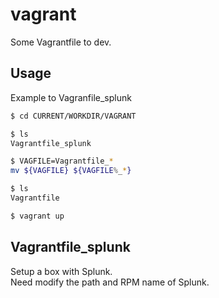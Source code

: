 # vagrant
Some Vagrantfile to dev.

## Usage
Example to Vagranfile_splunk  

```bash
$ cd CURRENT/WORKDIR/VAGRANT

$ ls 
Vagrantfile_splunk

$ VAGFILE=Vagrantfile_*
mv ${VAGFILE} ${VAGFILE%_*}

$ ls
Vagrantfile

$ vagrant up
```

## Vagrantfile_splunk
Setup a box with Splunk.  
Need modify the path and RPM name of Splunk.  
